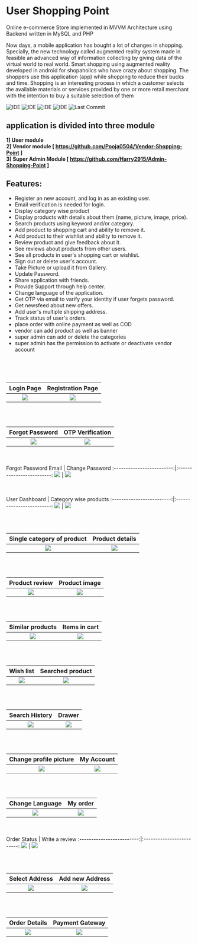 














# User Shopping Point
Online e-commerce Store implemented in MVVM Architecture using Backend  written in MySQL and PHP

Now days, a mobile application has bought a lot of changes in shopping. Specially, the new technology called augmented reality system made in feasible an advanced way of information collecting by giving data of the virtual world to real world. 
Smart shopping using augmented reality developed in android for shopaholics who have crazy about shopping. The shoppers use this application (app) while shopping to reduce their bucks and time. 
Shopping is an interesting process in which a customer selects the available materials or services provided by one or more retail merchant with the intention to buy a suitable selection of them

![IDE](https://img.shields.io/badge/IDE-Android%20Studio-green)
![IDE](https://img.shields.io/badge/Architecture-MVVM-orange)
![IDE](https://img.shields.io/badge/License-MIT-blue)
![IDE](https://img.shields.io/badge/Platform-Android-lightgrey)
![Last Commit](https://img.shields.io/github/last-commit/sahilm9620/AR-Shopping-Application)


##  application is divided into three module
<b>1] User module <br>
2] Vendor module [ https://github.com/Pooja0504/Vendor-Shopping-Point ] <br>
3] Super Admin Module  [ https://github.com/Harry2915/Admin-Shopping-Point ] <br>
</b>
## Features: 

- Register an new account, and log in as an existing user.
- Email verification is needed for login.
- Display category wise product
- Display products with details about them (name, picture, image, price). 
- Search products using keyword and/or category.
- Add product to shopping cart and ability to remove it.
- Add product to their wishlist and ability to remove it.
- Review product and give feedback about it.
- See reviews about products from other users.
- See all products in user's shopping cart or wishlist.
- Sign out or delete user's account.
- Take Picture or upload it from Gallery.
- Update Password.
- Share application with friends.
- Provide Support through help center.
- Change language of the application.
- Get OTP via email to varify your identity if user forgets password.
- Get newsfeed about new offers.
- Add user's multiple shipping address.
- Track status of user's orders.
- place order with online payment as well as COD
- vendor can add product as well as banner
- super admin can add or delete the categories
- super admin has the permission to activate or deactivate vendor account




<br><br><br>


Login Page            |  Registration Page
:-------------------------:|:-------------------------:
![](images/7.jpeg)  |  ![](images/26.jpeg)
<br><br>

Forgot Password            |  OTP Verification
:-------------------------:|:-------------------------:
![](images/19.jpeg)  |  ![](images/22.jpeg)

<br><br>
Forgot Password Email          |  Change Password
:-------------------------:|:-------------------------:
![](images/25.jpeg)  |  ![](images/28.jpeg)

<br><br>
User Dashboard         |   Category wise products
:-------------------------:|:-------------------------:
![](images/2.jpeg)  |  ![](images/9.jpeg)

<br><br>

Single category of product        |   Product details
:-------------------------:|:-------------------------:
![](images/6.jpeg)  |  ![](images/10.jpeg)
<br><br>

Product review        |   Product image 
:-------------------------:|:-------------------------:
![](images/23.jpeg)  |  ![](images/14.jpeg)
<br><br>

Similar products        |   Items in cart
:-------------------------:|:-------------------------:
![](images/1.jpeg)  |  ![](images/27.jpeg)
<br><br>

Wish list        |   Searched product
:-------------------------:|:-------------------------:
![](images/11.jpeg)  |  ![](images/12.jpeg)

<br><br>

Search History        |  Drawer
:-------------------------:|:-------------------------:
![](images/4.jpeg)  |  ![](images/21.jpeg)
<br><br>


Change profile picture       |  My Account
:-------------------------:|:-------------------------:
![](images/3.jpeg)  |  ![](images/24.jpeg)
<br><br>

Change Language      |  My order
:-------------------------:|:-------------------------:
![](images/15.jpeg)  |  ![](images/5.jpeg)

<br><br>
Order Status     |  Write a review
:-------------------------:|:-------------------------:
![](images/8.jpeg)  |  ![](images/18.jpeg)

<br><br>

Select Address     |  Add new Address
:-------------------------:|:-------------------------:
![](images/13.jpeg)  |  ![](images/17.jpeg)
<br><br>

Order Details  | Payment Gateway
:-------------------------:|:-------------------------:
![](images/20.jpeg)  |  ![](images/16.jpeg)

<br><br>
